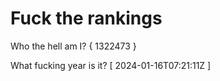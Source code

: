 # Fuck the rankings

Who the hell am I?
{ 1322473 }

What fucking year is it?
[ 2024-01-16T07:21:11Z ]
